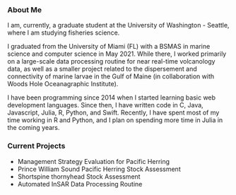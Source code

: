 ### About Me
I am, currently, a graduate student at the University of Washington - Seattle, where I am studying fisheries science. 

I graduated from the University of Miami (FL) with a BSMAS in marine science and computer science in May 2021. While there, I worked primarily on a large-scale data processing routine for near real-time volcanology data, as well as a smaller project related to the dispersement and connectivity of marine larvae in the Gulf of Maine (in collaboration with Woods Hole Oceanagraphic Institute).

I have been programming since 2014 when I started learning basic web development languages. Since then, I have written code in C, Java, Javascript, Julia, R, Python, and Swift. Recently, I have spent most of my time working in R and Python, and I plan on spending more time in Julia in the coming years. 

### Current Projects
- Management Strategy Evaluation for Pacific Herring
- Prince William Sound Pacific Herring Stock Assessment
- Shortspine thornyhead Stock Assessment
- Automated InSAR Data Processing Routine

<!--
**Ovec8hkin/Ovec8hkin** is a ✨ _special_ ✨ repository because its `README.md` (this file) appears on your GitHub profile.

Here are some ideas to get you started:

- 🔭 I’m currently working on ...
- 🌱 I’m currently learning ...
- 👯 I’m looking to collaborate on ...
- 🤔 I’m looking for help with ...
- 💬 Ask me about ...
- 📫 How to reach me: ...
- 😄 Pronouns: ...
- ⚡ Fun fact: ...
-->
